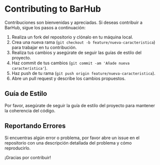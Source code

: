 # Contributing to BarHub

Contribuciones son bienvenidas y apreciadas. Si deseas contribuir a BarHub, sigue los pasos a continuación:

1. Realiza un fork del repositorio y clónalo en tu máquina local.
2. Crea una nueva rama (`git checkout -b feature/nueva-caracteristica`) para trabajar en tu contribución.
3. Realiza tus cambios y asegúrate de seguir las guías de estilo del proyecto.
4. Haz commit de tus cambios (`git commit -am 'Añade nueva característica'`).
5. Haz push de tu rama (`git push origin feature/nueva-caracteristica`).
6. Abre un pull request y describe los cambios propuestos.

## Guía de Estilo

Por favor, asegúrate de seguir la guía de estilo del proyecto para mantener la coherencia del código.

## Reportando Errores

Si encuentras algún error o problema, por favor abre un issue en el repositorio con una descripción detallada del problema y cómo reproducirlo.

¡Gracias por contribuir!


